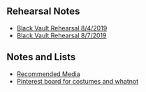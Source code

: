 ## Rehearsal Notes

* [Black Vault Rehearsal 8/4/2019](notes/2019_08_04.md)
* [Black Vault Rehearsal 8/7/2019](notes/2019_08_07.md)

## Notes and Lists

* [Recommended Media](medialist.md)
* [Pinterest board for costumes and whatnot](https://pin.it/cqz5kqjkbpq6tp) 
